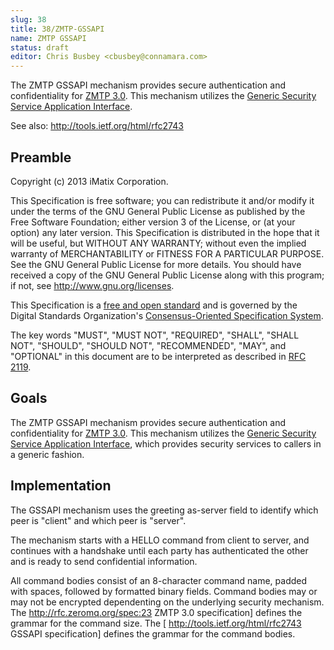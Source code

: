 ```yaml
---
slug: 38
title: 38/ZMTP-GSSAPI
name: ZMTP GSSAPI
status: draft
editor: Chris Busbey <cbusbey@connamara.com>
---
```


The ZMTP GSSAPI mechanism provides secure authentication and confidentiality for [ZMTP 3.0](http://rfc.zeromq.org/spec:23). This mechanism utilizes the [Generic Security Service Application Interface](http://tools.ietf.org/html/rfc2743).

See also: http://tools.ietf.org/html/rfc2743

## Preamble

Copyright (c) 2013 iMatix Corporation.

This Specification is free software; you can redistribute it and/or modify it under the terms of the GNU General Public License as published by the Free Software Foundation; either version 3 of the License, or (at your option) any later version. This Specification is distributed in the hope that it will be useful, but WITHOUT ANY WARRANTY; without even the implied warranty of MERCHANTABILITY or FITNESS FOR A PARTICULAR PURPOSE. See the GNU General Public License for more details. You should have received a copy of the GNU General Public License along with this program; if not, see <http://www.gnu.org/licenses>.

This Specification is a [free and open standard](http://www.digistan.org/open-standard:definition) and is governed by the Digital Standards Organization's [Consensus-Oriented Specification System](http://www.digistan.org/spec:1/COSS).

The key words "MUST", "MUST NOT", "REQUIRED", "SHALL", "SHALL NOT", "SHOULD", "SHOULD NOT", "RECOMMENDED", "MAY", and "OPTIONAL" in this document are to be interpreted as described in [RFC 2119](http://tools.ietf.org/html/rfc2119).

## Goals

The ZMTP GSSAPI mechanism provides secure authentication and confidentiality for [ZMTP 3.0](http://rfc.zeromq.org/spec:23). This mechanism utilizes the [Generic Security Service Application Interface](http://tools.ietf.org/html/rfc2743), which provides security services to callers in a generic fashion.

## Implementation

The GSSAPI mechanism uses the greeting as-server field to identify which peer is "client" and which peer is "server".

The mechanism starts with a HELLO command from client to server, and continues with a handshake until each party has authenticated the other and is ready to send confidential information.

All command bodies consist of an 8-character command name, padded with spaces, followed by formatted binary fields. Command bodies may or may not be encrypted dependenting on the underlying security mechanism. The http://rfc.zeromq.org/spec:23 ZMTP 3.0 specification] defines the grammar for the command size. The [ http://tools.ietf.org/html/rfc2743 GSSAPI specification] defines the grammar for the command bodies.
